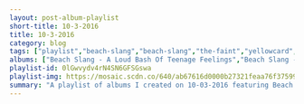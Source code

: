 ```yaml
---
layout: post-album-playlist
short-title: 10-3-2016
title: 10-3-2016
category: blog
tags: ["playlist","beach-slang","beach-slang","the-faint","yellowcard","bon-iver","white-reaper","against-me!","local-natives","dawes"]
albums: ["Beach Slang - A Loud Bash Of Teenage Feelings","Beach Slang - The Things We Do To Find People Who Feel Like Us","The Faint - CAPSULE:1999-2016","Yellowcard - Yellowcard","Bon Iver - 22, A Million","White Reaper - White Reaper Does It Again","Against Me! - Shape Shift With Me","Local Natives - Sunlit Youth","Dawes - We're All Gonna Die"]
playlist-id: 0lGwvydv4rN4SN6GFSGswa
playlist-img: https://mosaic.scdn.co/640/ab67616d0000b27321feaa76f375996fde19dd71ab67616d0000b27354ab10ef5fe4029b7b1ac6fbab67616d0000b27390cebe02e18dc4fd78cc0d0cab67616d0000b27396089e02009dcfc4a9275922
summary: "A playlist of albums I created on 10-03-2016 featuring Beach Slang, Beach Slang, The Faint, Yellowcard, Bon Iver, White Reaper, Against Me!, Local Natives, and Dawes."
---
```

